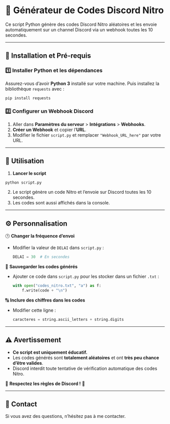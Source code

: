 # 🎁 Générateur de Codes Discord Nitro

Ce script Python génère des codes Discord Nitro aléatoires et les envoie automatiquement sur un channel Discord via un webhook toutes les 10 secondes.

---

## 🚀 Installation et Pré-requis

### 1️⃣ Installer Python et les dépendances  
Assurez-vous d’avoir **Python 3** installé sur votre machine. Puis installez la bibliothèque `requests` avec :  
```bash
pip install requests
```

### 2️⃣ Configurer un Webhook Discord  
1. Aller dans **Paramètres du serveur** > **Intégrations** > **Webhooks**.  
2. **Créer un Webhook** et copier l’**URL**.  
3. Modifier le fichier `script.py` et remplacer `"Webhook_URL_here"` par votre URL.

---

## 🎯 Utilisation  

1. **Lancer le script**  
```bash
python script.py
```
2. Le script génère un code Nitro et l’envoie sur Discord toutes les 10 secondes.  
3. Les codes sont aussi affichés dans la console.

---

## ⚙️ Personnalisation  

🕒 **Changer la fréquence d’envoi**  
- Modifier la valeur de `DELAI` dans `script.py` :  
  ```python
  DELAI = 30  # En secondes
  ```

💾 **Sauvegarder les codes générés**  
- Ajouter ce code dans `script.py` pour les stocker dans un fichier `.txt` :  
  ```python
  with open("codes_nitro.txt", "a") as f:
      f.write(code + "\n")
  ```

🔠 **Inclure des chiffres dans les codes**  
- Modifier cette ligne :  
  ```python
  caracteres = string.ascii_letters + string.digits
  ```

---

## ⚠️ Avertissement  
- **Ce script est uniquement éducatif.**  
- Les codes générés sont **totalement aléatoires** et ont **très peu chance d’être valides**.  
- Discord interdit toute tentative de vérification automatique des codes Nitro.  

🔹 **Respectez les règles de Discord !** 🚀  

---

## 🔗 Contact  
Si vous avez des questions, n’hésitez pas à me contacter.  
